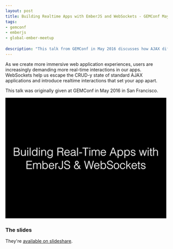 ```yaml
---
layout: post
title: Building Realtime Apps with EmberJS and WebSockets - GEMConf May Talk
tags:
- gemconf
- emberjs
- global-ember-meetup

description: "This talk from GEMConf in May 2016 discusses how AJAX differs from WebSockets and how the technology can be used to implement rich real-time experiences. It also produces a live demo using EmberJS."
---
```


As we create more immersive web application experiences, users are increasingly
demanding more real-time interactions in our apps. WebSockets help us escape the
CRUD-y state of standard AJAX applications and introduce realtime interactions
that set your app apart.

This talk was originally given at GEMConf in May 2016 in San Francisco.

<div class="center">
  <a href="http://www.slideshare.net/BenLimmer/building-realtime-apps-with-emberjs-and-websockets" target="_blank" rel="noopener">
	 <img src="/assets/images/posts/2016/05/gemconf.png">
  </a>
</div>

### The slides
They're [available on slideshare](http://www.slideshare.net/BenLimmer/building-realtime-apps-with-emberjs-and-websockets).
